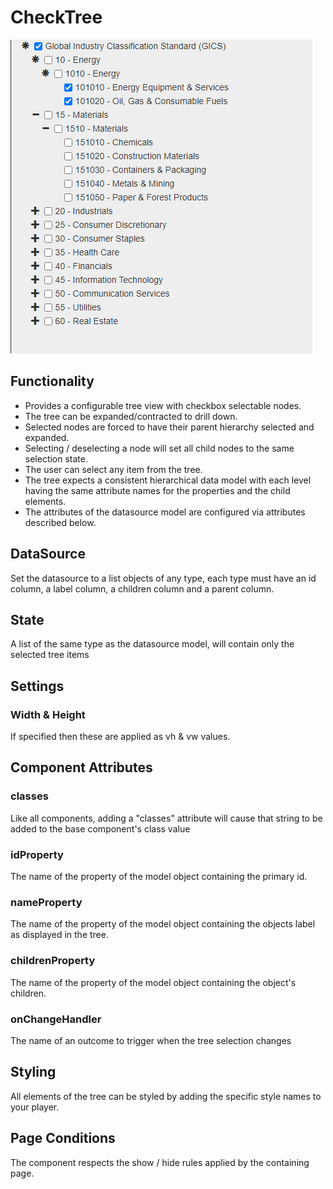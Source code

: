 

# CheckTree
![SFT Image](https://github.com/MarkWattsBoomi/CheckTree/blob/main/checktree.png)

## Functionality

- Provides a configurable tree view with checkbox selectable nodes.
- The tree can be expanded/contracted to drill down.
- Selected nodes are forced to have their parent hierarchy selected and expanded.
- Selecting / deselecting a node will set all child nodes to the same selection state.
- The user can select any item from the tree.
- The tree expects a consistent hierarchical data model with each level having the same attribute names for the properties and the child elements.
- The attributes of the datasource model are configured via attributes described below.

## DataSource

Set the datasource to a list objects of any type, each type must have an id column, a label column, a children column and a parent column.

## State

A list of the same type as the datasource model, will contain only the selected tree items

## Settings

### Width & Height

If specified then these are applied as vh & vw values.

## Component Attributes

### classes

Like all components, adding a "classes" attribute will cause that string to be added to the base component's class value

### idProperty

The name of the property of the model object containing the primary id.

### nameProperty

The name of the property of the model object containing the objects label as displayed in the tree. 

### childrenProperty

The name of the property of the model object containing the object's children. 

### onChangeHandler

The name of an outcome to trigger when the tree selection changes


## Styling

All elements of the tree can be styled by adding the specific style names to your player.


## Page Conditions

The component respects the show / hide rules applied by the containing page.


